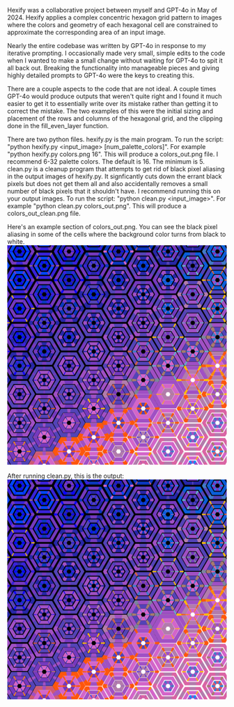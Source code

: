 Hexify was a collaborative project between myself and GPT-4o in May of 2024.  Hexify applies a complex concentric hexagon grid pattern to images where the colors and geometry of each hexagonal cell are constrained to approximate the corresponding area of an input image.

Nearly the entire codebase was written by GPT-4o in response to my iterative prompting.  I occasionally made very small, simple edits to the code when I wanted to make a small change without waiting for GPT-4o to spit it all back out.  Breaking the functionality into manageable pieces and giving highly detailed prompts to GPT-4o were the keys to creating this.

There are a couple aspects to the code that are not ideal.  A couple times GPT-4o would produce outputs that weren't quite right and I found it much easier to get it to essentially write over its mistake rather than getting it to correct the mistake.  The two examples of this were the initial sizing and placement of the rows and columns of the hexagonal grid, and the clipping done in the fill_even_layer function. 

There are two python files.  hexify.py is the main program.  To run the script: "python hexify.py <input_image> [num_palette_colors]".  For example "python hexify.py colors.png 16".  This will produce a colors_out.png file.  I recommend 6-32 palette colors.  The default is 16.  The minimum is 5.  clean.py is a cleanup program that attempts to get rid of black pixel aliasing in the output images of hexify.py.  It signficantly cuts down the errant black pixels but does not get them all and also accidentally removes a small number of black pixels that it shouldn't have.  I recommend running this on your output images.  To run the script: "python clean.py <input_image>".  For example "python clean.py colors_out.png".  This will produce a colors_out_clean.png file. 

Here's an example section of colors_out.png.  You can see the black pixel aliasing in some of the cells where the background color turns from black to white.
![Example section of colors_out.png](colors_out_example.png)

After running clean.py, this is the output:
![](colors_out_example_clean.png)

